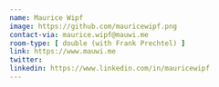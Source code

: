 ```yaml
---
name: Maurice Wipf
image: https://github.com/mauricewipf.png
contact-via: maurice.wipf@mauwi.me
room-type: [ double (with Frank Prechtel) ]
link: https://www.mauwi.me
twitter: 
linkedin: https://www.linkedin.com/in/mauricewipf
---
```

